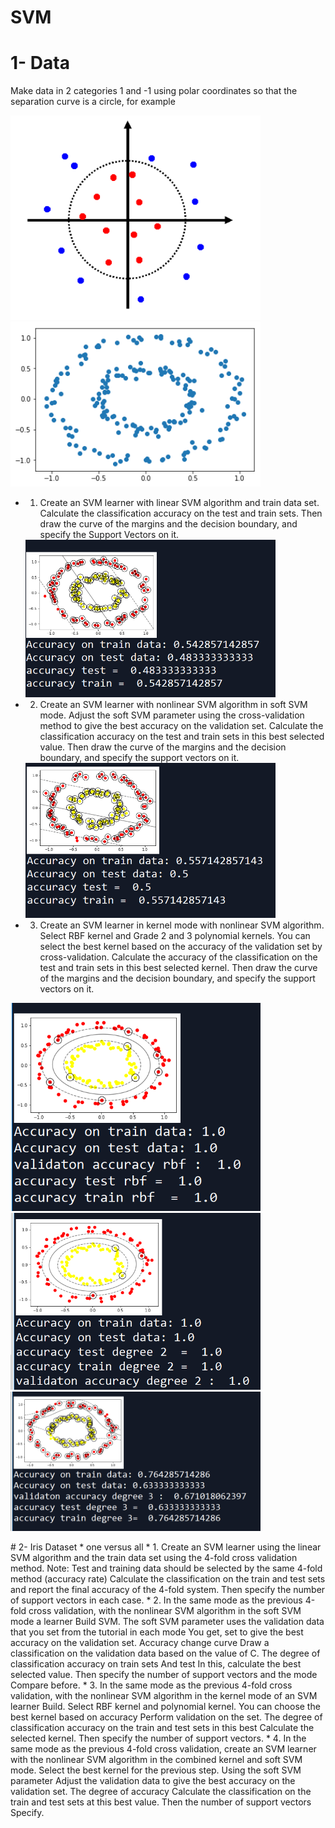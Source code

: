 # SVM
# 1- Data 
Make data in 2 categories 1 and -1 using polar coordinates so that the separation curve is a circle, for example
<p float="left">
  <img src="Pics/Data.png" width="400" />
  <img src="Pics/Mydata.png" width="400" />
</p>

* 1. Create an SVM learner with linear SVM algorithm and train data set. Calculate the classification accuracy on the test and train sets. Then draw the curve of the margins and the decision boundary, and specify the Support Vectors on it.
  <img src="Pics/SV1.png" width="400" />
* 2. Create an SVM learner with nonlinear SVM algorithm in soft SVM mode. Adjust the soft SVM parameter using the cross-validation method to give the best accuracy on the validation set. Calculate the classification accuracy on the test and train sets in this best selected value. Then draw the curve of the margins and the decision boundary, and specify the support vectors on it.
  <img src="Pics/SV2.png" width="400" />
* 3. Create an SVM learner in kernel mode with nonlinear SVM algorithm. Select RBF kernel and Grade 2 and 3 polynomial kernels. You can select the best kernel based on the accuracy of the validation set by cross-validation. Calculate the accuracy of the classification on the test and train sets in this best selected kernel. Then draw the curve of the margins and the decision boundary, and specify the support vectors on it.
<p float="left">
  <img src="Pics/SV31.png" width="400" />
  <img src="Pics/SV32.png" width="400" />
  <img src="Pics/SV33.png" width="400" />
</p>
# 2- Iris Dataset
* one versus all
* 1. Create an SVM learner using the linear SVM algorithm and the train data set using the 4-fold cross validation method. Note: Test and training data should be selected by the same 4-fold method (accuracy rate)
Calculate the classification on the train and test sets and report the final accuracy of the 4-fold system.
Then specify the number of support vectors in each case.
* 2. In the same mode as the previous 4-fold cross validation, with the nonlinear SVM algorithm in the soft SVM mode a learner
Build SVM. The soft SVM parameter uses the validation data that you set from the tutorial in each mode
You get, set to give the best accuracy on the validation set. Accuracy change curve
Draw a classification on the validation data based on the value of C. The degree of classification accuracy on train sets
And test In this, calculate the best selected value. Then specify the number of support vectors and the mode
Compare before.
* 3. In the same mode as the previous 4-fold cross validation, with the nonlinear SVM algorithm in the kernel mode of an SVM learner
Build. Select RBF kernel and polynomial kernel. You can choose the best kernel based on accuracy
Perform validation on the set. The degree of classification accuracy on the train and test sets in this best
Calculate the selected kernel. Then specify the number of support vectors.
* 4. In the same mode as the previous 4-fold cross validation, create an SVM learner with the nonlinear SVM algorithm in the combined kernel and soft SVM mode. Select the best kernel for the previous step. Using the soft SVM parameter
Adjust the validation data to give the best accuracy on the validation set. The degree of accuracy
Calculate the classification on the train and test sets at this best value. Then the number of support vectors
Specify.
